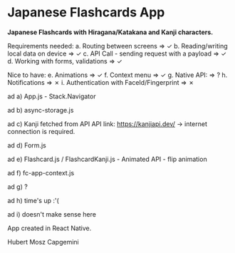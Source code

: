 # Japanese Flashcards App
**Japanese Flashcards with Hiragana/Katakana and Kanji characters.** 

Requirements needed:
  a.	Routing between screens                     => ✓
  b.	Reading/writing local data on device        => ✓
  c.	API Call - sending request with a payload   => ✓
  d.	Working with forms, validations             => ✓
  
Nice to have:
  e.	Animations                                  => ✓
  f.	Context menu                                => ✓
  g.	Native API:                                 => ?
  h.	Notifications                               => ✗
  i.	Authentication with FaceId/Fingerprint      => ✗

ad a) App.js - Stack.Navigator

ad b) async-storage.js

ad c) Kanji fetched from API 
      API link: https://kanjiapi.dev/
      -> internet connection is required.
      
ad d) Form.js

ad e) Flashcard.js / FlashcardKanji.js - Animated API - flip animation

ad f) fc-app-context.js

ad g) ?

ad h) time's up :'(

ad i) doesn't make sense here

App created in React Native.

Hubert Mosz
Capgemini
